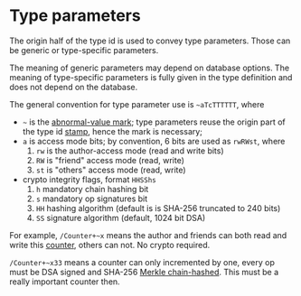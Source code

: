 # Type parameters

The origin half of the type id is used to convey type parameters.
Those can be generic or type-specific parameters.

The meaning of generic parameters may depend on database options.
The meaning of type-specific parameters is fully given in the type definition and does not depend on the database.

The general convention for type parameter use is `~aTcTTTTTT`, where

* `~` is the [abnormal-value mark](stamp.md); type parameters reuse the origin part of the type id [stamp](stamp.md), hence the mark is necessary;
* `a` is access mode bits; by convention, 6 bits are used as `rwRWst`, where
    1. `rw` is the author-access mode (read and write bits)
    2. `RW` is "friend" access mode (read, write)
    3. `st` is "others" access mode (read, write)
* crypto integrity flags, format `HHSShs`
    1. `h` mandatory chain hashing bit
    2. `s` mandatory op signatures bit
    3. `HH` hashing algorithm (default is is SHA-256 truncated to 240 bits)
    4. `SS` signature algorithm (default, 1024 bit DSA)

For example, `/Counter+~x` means the author and friends can both read and write this [counter](types/counter.md), others can not. No crypto required.

`/Counter+~x33` means a counter can only incremented by one, every op must be DSA signed and SHA-256 [Merkle chain-hashed](merkle.md). This must be a really important counter then.

